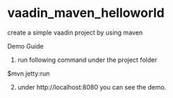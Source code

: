 # vaadin_maven_helloworld
create a simple vaadin project by using maven

Demo Guide

1. run following command under the project folder

$mvn jetty:run

2. under http://localhost:8080 you can see the demo.

